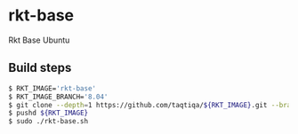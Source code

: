 # rkt-base
Rkt Base Ubuntu

## Build steps
````bash
$ RKT_IMAGE='rkt-base'
$ RKT_IMAGE_BRANCH='8.04'
$ git clone --depth=1 https://github.com/taqtiqa/${RKT_IMAGE}.git --branch ${RKT_IMAGE_BRANCH} --single-branch
$ pushd ${RKT_IMAGE}
$ sudo ./rkt-base.sh
````
